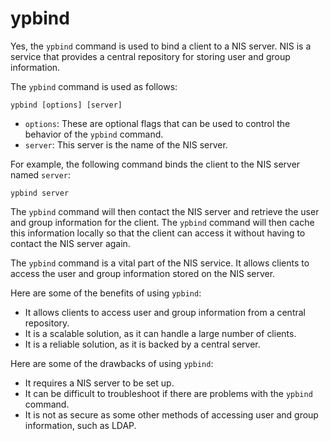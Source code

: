 # ypbind

Yes, the `ypbind` command is used to bind a client to a NIS server. NIS is a service that provides a central repository for storing user and group information.

The `ypbind` command is used as follows:

```
ypbind [options] [server]
```

* `options`: These are optional flags that can be used to control the behavior of the `ypbind` command.
* `server`: This server is the name of the NIS server.

For example, the following command binds the client to the NIS server named `server`:

```
ypbind server
```

The `ypbind` command will then contact the NIS server and retrieve the user and group information for the client. The `ypbind` command will then cache this information locally so that the client can access it without having to contact the NIS server again.

The `ypbind` command is a vital part of the NIS service. It allows clients to access the user and group information stored on the NIS server.

Here are some of the benefits of using `ypbind`:

* It allows clients to access user and group information from a central repository.
* It is a scalable solution, as it can handle a large number of clients.
* It is a reliable solution, as it is backed by a central server.

Here are some of the drawbacks of using `ypbind`:

* It requires a NIS server to be set up.
* It can be difficult to troubleshoot if there are problems with the `ypbind` command.
* It is not as secure as some other methods of accessing user and group information, such as LDAP.
